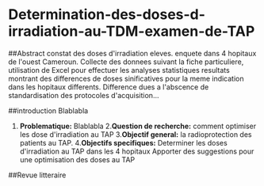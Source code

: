 # Determination-des-doses-d-irradiation-au-TDM-examen-de-TAP

##Abstract
constat des doses d'irradiation eleves. enquete dans 4 hopitaux de l'ouest Cameroun. Collecte des donnees suivant la fiche particuliere, utilisation de Excel pour effectuer les analyses statistiques
resultats montrant des differences de doses sinificatives pour la meme indication dans les hopitaux differents. Difference dues a l'abscence de standardisation des protocoles d'acquisition...

##introduction
Blablabla

1. **Problematique:**
Blablabla
2.**Question de recherche:**
   comment optimiser les dose d'irradiation au TAP
3.**Objectif general:**
   la radioprotection des patients au TAP.
4.**Objectifs specifiques:**
   Determiner les doses d'irradiation au TAP dans les 4 hopitaux
   Apporter des suggestions pour une optimisation des doses au TAP

##Revue litteraire
